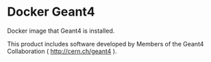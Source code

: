 Docker Geant4 
====

Docker image that Geant4 is installed.

This product includes software developed by Members of the Geant4 Collaboration ( http://cern.ch/geant4 ).
